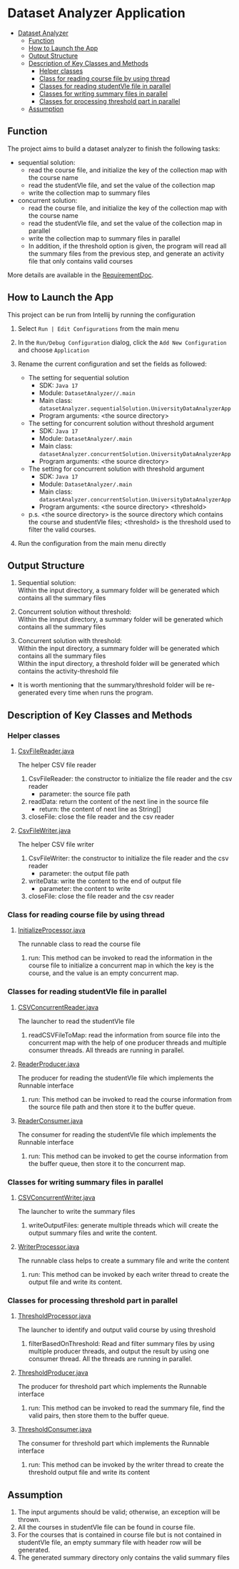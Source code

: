 # Dataset Analyzer Application

<!-- TOC -->
* [Dataset Analyzer](#dataset-analyzer)
  * [Function](#function)
  * [How to Launch the App](#how-to-launch-the-app)
  * [Output Structure](#output-structure)
  * [Description of Key Classes and Methods](#description-of-key-classes-and-methods)
    * [Helper classes](#helper-classes)
    * [Class for reading course file by using thread](#class-for-reading-course-file-by-using-thread)
    * [Classes for reading studentVle file in parallel](#classes-for-reading-studentvle-file-in-parallel)
    * [Classes for writing summary files in parallel](#classes-for-writing-summary-files-in-parallel)
    * [Classes for processing threshold part in parallel](#classes-for-processing-threshold-part-in-parallel)
  * [Assumption](#assumption)
<!-- TOC -->

## Function

The project aims to build a dataset analyzer to finish the following tasks:
* sequential solution:
  * read the course file, and initialize the key of the collection map with the course name
  * read the studentVle file, and set the value of the collection map
  * write the collection map to summary files
* concurrent solution:
  * read the course file, and initialize the key of the collection map with the course name
  * read the studentVle file, and set the value of the collection map in parallel
  * write the collection map to summary files in parallel
  * In addition, if the threshold option is given, the program will read all the summary files from the previous step, and generate an activity file that only contains valid courses

More details are available in the [RequirementDoc](DatasetAnalyzer/RequirementDoc.pdf).

## How to Launch the App
This project can be run from Intellij by running the configuration 
1. Select ```Run | Edit Configurations``` from the main menu
  

2. In the ```Run/Debug Configuration``` dialog, click the ```Add New Configuration``` and choose ```Application``` 
  

3. Rename the current configuration and set the fields as followed:
   * The setting for sequential solution
     * SDK: ```Java 17```
     * Module: ```DatasetAnalyzer//.main```
     * Main class: ```datasetAnalyzer.sequentialSolution.UniversityDataAnalyzerApp```
     * Program arguments: \<the source directory>
   * The setting for concurrent solution without threshold argument
     * SDK: ```Java 17```
     * Module: ```DatasetAnalyzer/.main```
     * Main class: ```datasetAnalyzer.concurrentSolution.UniversityDataAnalyzerApp```
     * Program arguments: \<the source directory>
   * The setting for concurrent solution with threshold argument
     * SDK: ```Java 17```
     * Module: ```DatasetAnalyzer/.main```
     * Main class: ```datasetAnalyzer.concurrentSolution.UniversityDataAnalyzerApp```
     * Program arguments: \<the source directory> \<threshold>
   * p.s. \<the source directory> is the source directory which contains the course and studentVle files; \<threshold> is the threshold used to filter the valid courses.
  

4. Run the configuration from the main menu directly


## Output Structure
1. Sequential solution:  
   Within the input directory, a summary folder will be generated which contains all the summary files  
  

2. Concurrent solution without threshold:  
   Within the innput directory, a summary folder will be generated which contains all the summary files
  

3. Concurrent solution with threshold:  
   Within the input directory, a summary folder will be generated which contains all the summary files  
   Within the input directory, a threshold folder will be generated which contains the activity-threshold file
    
* It is worth mentioning that the summary/threshold folder will be re-generated every time when runs the program.

## Description of Key Classes and Methods

### Helper classes
1. [CsvFileReader.java](DatasetAnalyzer/src%2Fmain%2Fjava%datasetAnalyzer%2FsequentialSolution%2FCsvFileReader.java)

   The helper CSV file reader
   1. CsvFileReader: the constructor to initialize the file reader and the csv reader
      * parameter: the source file path
   2. readData: return the content of the next line in the source file
      * return: the content of next line as String[]
   3. closeFile: close the file reader and the csv reader
  

2. [CsvFileWriter.java](DatasetAnalyzer/src%2Fmain%2Fjava/datasetAnalyzer%2FsequentialSolution%2FCsvFileWriter.java)

   The helper CSV file writer
   1. CsvFileWriter: the constructor to initialize the file reader and the csv reader
      * parameter: the output file path
   2. writeData: write the content to the end of output file
      * parameter: the content to write
   3. closeFile: close the file reader and the csv reader

### Class for reading course file by using thread
1. [InitializeProcessor.java](DatasetAnalyzer/src%2Fmain%2Fjava%2FdatasetAnalyzer%2FconcurrentSolution%2FInitializeProcessor.java)

   The runnable class to read the course file
   1. run: This method can be invoked to read the information in the course file to initialize a concurrent map in which the key is the course, and the value is an empty concurrent map.

### Classes for reading studentVle file in parallel
1. [CSVConcurrentReader.java](DatasetAnalyzer/src%2Fmain%2Fjava%2FdatasetAnalyzer%2FconcurrentSolution%2FCSVConcurrentReader.java)

   The launcher to read the studentVle file
   1. readCSVFileToMap: read the information from source file into the concurrent map with the help of one producer threads and multiple consumer threads. All threads are running in parallel.
  

2. [ReaderProducer.java](DatasetAnalyzer/src%2Fmain%2Fjava%2FdatasetAnalyzer%2FconcurrentSolution%2FReaderProducer.java)

   The producer for reading the studentVle file which implements the Runnable interface
   1. run: This method can be invoked to read the course information from the source file path and then store it to the buffer queue.
  

3. [ReaderConsumer.java](DatasetAnalyzer/src%2Fmain%2Fjava%2FdatasetAnalyzer%2FconcurrentSolution%2FReaderConsumer.java)

   The consumer for reading the studentVle file which implements the Runnable interface
   1. run: This method can be invoked to get the course information from the buffer queue, then store it to the concurrent map.

### Classes for writing summary files in parallel
1. [CSVConcurrentWriter.java](DatasetAnalyzer/src%2Fmain%2Fjava%2FdatasetAnalyzer%2FconcurrentSolution%2FCSVConcurrentWriter.java)

   The launcher to write the summary files
   1. writeOutputFiles: generate multiple threads which will create the output summary files and write the content.
  

2. [WriterProcessor.java](DatasetAnalyzer/src%2Fmain%2Fjava%2FdatasetAnalyzer%2FconcurrentSolution%2FWriterProcessor.java)

   The runnable class helps to create a summary file and write the content
   1. run: This method can be invoked by each writer thread to create the output file and write its content.

### Classes for processing threshold part in parallel
1. [ThresholdProcessor.java](DatasetAnalyzer/src%2Fmain%2Fjava%2FdatasetAnalyzer%2FconcurrentSolution%2FThresholdProcessor.java)

   The launcher to identify and output valid course by using threshold
   1. filterBasedOnThreshold: Read and filter summary files by using multiple producer threads, and output the result by using one consumer thread. All the threads are running in parallel.
  

2. [ThresholdProducer.java](DatasetAnalyzer/src%2Fmain%2Fjava%2FdatasetAnalyzer%2FconcurrentSolution%2FThresholdProducer.java)

   The producer for threshold part which implements the Runnable interface
   1. run: This method can be invoked to read the summary file, find the valid pairs, then store them to the buffer queue.
  

3. [ThresholdConsumer.java](DatasetAnalyzer/src%2Fmain%2Fjava%2FdatasetAnalyzer%2FconcurrentSolution%2FThresholdConsumer.java)

   The consumer for threshold part which implements the Runnable interface
   1. run: This method can be invoked by the writer thread to create the threshold output file and write its content

## Assumption
1. The input arguments should be valid; otherwise, an exception will be thrown.
2. All the courses in studentVle file can be found in course file.
3. For the courses that is contained in course file but is not contained in studentVle file, an empty summary file with header row will be generated.
4. The generated summary directory only contains the valid summary files
